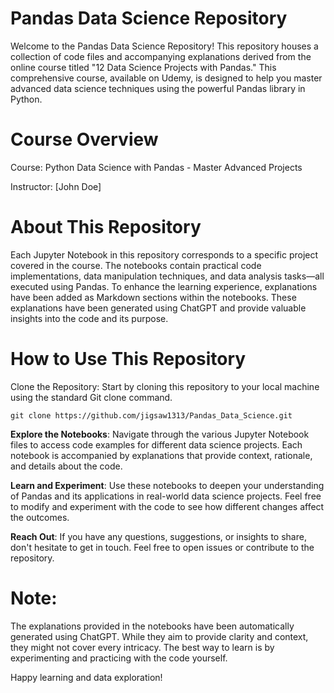 # Pandas Data Science Repository
Welcome to the Pandas Data Science Repository! This repository houses a collection of code files and accompanying explanations derived from the online course titled "12 Data Science Projects with Pandas." This comprehensive course, available on Udemy, is designed to help you master advanced data science techniques using the powerful Pandas library in Python.

# Course Overview
Course: Python Data Science with Pandas - Master Advanced Projects

Instructor: [John Doe]

# About This Repository
Each Jupyter Notebook in this repository corresponds to a specific project covered in the course. The notebooks contain practical code implementations, data manipulation techniques, and data analysis tasks—all executed using Pandas. To enhance the learning experience, explanations have been added as Markdown sections within the notebooks. These explanations have been generated using ChatGPT and provide valuable insights into the code and its purpose.

# How to Use This Repository
Clone the Repository: Start by cloning this repository to your local machine using the standard Git clone command.


    git clone https://github.com/jigsaw1313/Pandas_Data_Science.git
**Explore the Notebooks**: Navigate through the various Jupyter Notebook files to access code examples for different data science projects. Each notebook is accompanied by explanations that provide context, rationale, and details about the code.

**Learn and Experiment**: Use these notebooks to deepen your understanding of Pandas and its applications in real-world data science projects. Feel free to modify and experiment with the code to see how different changes affect the outcomes.

**Reach Out**: If you have any questions, suggestions, or insights to share, don't hesitate to get in touch. Feel free to open issues or contribute to the repository.

# Note:
The explanations provided in the notebooks have been automatically generated using ChatGPT. While they aim to provide clarity and context, they might not cover every intricacy. The best way to learn is by experimenting and practicing with the code yourself.

Happy learning and data exploration!
